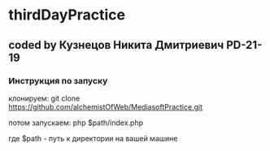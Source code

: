 # thirdDayPractice
## coded by Кузнецов Никита Дмитриевич PD-21-19

### Инструкция по запуску

клонируем: git clone https://github.com/alchemistOfWeb/MediasoftPractice.git

потом запускаем: php $path/index.php 

где $path - путь к директории на вашей машине
